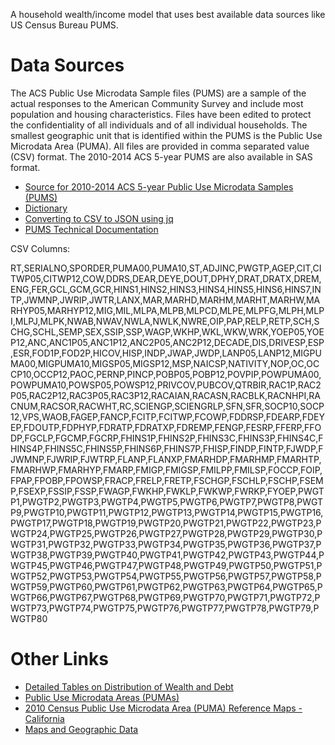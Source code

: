 A household wealth/income model that uses best available data sources like US Census Bureau PUMS.

Data Sources
============

The ACS Public Use Microdata Sample files (PUMS) are a sample of the actual responses to the American Community Survey and include most population and housing characteristics. Files have been edited to protect the confidentiality of all individuals and of all individual households. The smallest geographic unit that is identified within the PUMS is the Public Use Microdata Area (PUMA). All files are provided in comma separated value (CSV) format. The 2010-2014 ACS 5-year PUMS are also available in SAS format.

* [Source for 2010-2014 ACS 5-year Public Use Microdata Samples (PUMS)](http://factfinder.census.gov/faces/tableservices/jsf/pages/productview.xhtml?pid=ACS_pums_csv_2010_2014&prodType=document)
* [Dictionary](http://www2.census.gov/programs-surveys/acs/tech_docs/pums/data_dict/PUMS_Data_Dictionary_2010-2014.txt)
* [Converting to CSV to JSON using jq](http://infiniteundo.com/post/99336704013/convert-csv-to-json-with-jq)
* [PUMS Technical Documentation](https://www.census.gov/programs-surveys/acs/technical-documentation/pums/documentation.html)

CSV Columns:

RT,SERIALNO,SPORDER,PUMA00,PUMA10,ST,ADJINC,PWGTP,AGEP,CIT,CITWP05,CITWP12,COW,DDRS,DEAR,DEYE,DOUT,DPHY,DRAT,DRATX,DREM,ENG,FER,GCL,GCM,GCR,HINS1,HINS2,HINS3,HINS4,HINS5,HINS6,HINS7,INTP,JWMNP,JWRIP,JWTR,LANX,MAR,MARHD,MARHM,MARHT,MARHW,MARHYP05,MARHYP12,MIG,MIL,MLPA,MLPB,MLPCD,MLPE,MLPFG,MLPH,MLPI,MLPJ,MLPK,NWAB,NWAV,NWLA,NWLK,NWRE,OIP,PAP,RELP,RETP,SCH,SCHG,SCHL,SEMP,SEX,SSIP,SSP,WAGP,WKHP,WKL,WKW,WRK,YOEP05,YOEP12,ANC,ANC1P05,ANC1P12,ANC2P05,ANC2P12,DECADE,DIS,DRIVESP,ESP,ESR,FOD1P,FOD2P,HICOV,HISP,INDP,JWAP,JWDP,LANP05,LANP12,MIGPUMA00,MIGPUMA10,MIGSP05,MIGSP12,MSP,NAICSP,NATIVITY,NOP,OC,OCCP10,OCCP12,PAOC,PERNP,PINCP,POBP05,POBP12,POVPIP,POWPUMA00,POWPUMA10,POWSP05,POWSP12,PRIVCOV,PUBCOV,QTRBIR,RAC1P,RAC2P05,RAC2P12,RAC3P05,RAC3P12,RACAIAN,RACASN,RACBLK,RACNHPI,RACNUM,RACSOR,RACWHT,RC,SCIENGP,SCIENGRLP,SFN,SFR,SOCP10,SOCP12,VPS,WAOB,FAGEP,FANCP,FCITP,FCITWP,FCOWP,FDDRSP,FDEARP,FDEYEP,FDOUTP,FDPHYP,FDRATP,FDRATXP,FDREMP,FENGP,FESRP,FFERP,FFODP,FGCLP,FGCMP,FGCRP,FHINS1P,FHINS2P,FHINS3C,FHINS3P,FHINS4C,FHINS4P,FHINS5C,FHINS5P,FHINS6P,FHINS7P,FHISP,FINDP,FINTP,FJWDP,FJWMNP,FJWRIP,FJWTRP,FLANP,FLANXP,FMARHDP,FMARHMP,FMARHTP,FMARHWP,FMARHYP,FMARP,FMIGP,FMIGSP,FMILPP,FMILSP,FOCCP,FOIP,FPAP,FPOBP,FPOWSP,FRACP,FRELP,FRETP,FSCHGP,FSCHLP,FSCHP,FSEMP,FSEXP,FSSIP,FSSP,FWAGP,FWKHP,FWKLP,FWKWP,FWRKP,FYOEP,PWGTP1,PWGTP2,PWGTP3,PWGTP4,PWGTP5,PWGTP6,PWGTP7,PWGTP8,PWGTP9,PWGTP10,PWGTP11,PWGTP12,PWGTP13,PWGTP14,PWGTP15,PWGTP16,PWGTP17,PWGTP18,PWGTP19,PWGTP20,PWGTP21,PWGTP22,PWGTP23,PWGTP24,PWGTP25,PWGTP26,PWGTP27,PWGTP28,PWGTP29,PWGTP30,PWGTP31,PWGTP32,PWGTP33,PWGTP34,PWGTP35,PWGTP36,PWGTP37,PWGTP38,PWGTP39,PWGTP40,PWGTP41,PWGTP42,PWGTP43,PWGTP44,PWGTP45,PWGTP46,PWGTP47,PWGTP48,PWGTP49,PWGTP50,PWGTP51,PWGTP52,PWGTP53,PWGTP54,PWGTP55,PWGTP56,PWGTP57,PWGTP58,PWGTP59,PWGTP60,PWGTP61,PWGTP62,PWGTP63,PWGTP64,PWGTP65,PWGTP66,PWGTP67,PWGTP68,PWGTP69,PWGTP70,PWGTP71,PWGTP72,PWGTP73,PWGTP74,PWGTP75,PWGTP76,PWGTP77,PWGTP78,PWGTP79,PWGTP80


Other Links
===========

* [Detailed Tables on Distribution of Wealth and Debt](http://www.census.gov/people/wealth/data/disttables.html)
* [Public Use Microdata Areas (PUMAs)](https://www.census.gov/geo/reference/puma.html)
* [2010 Census Public Use Microdata Area (PUMA) Reference Maps - California](http://www.census.gov/geo/maps-data/maps/2010puma/st06_ca.html)
* [Maps and Geographic Data](http://www.census.gov/geo/maps-data/maps/2010puma/st06_ca.html)

